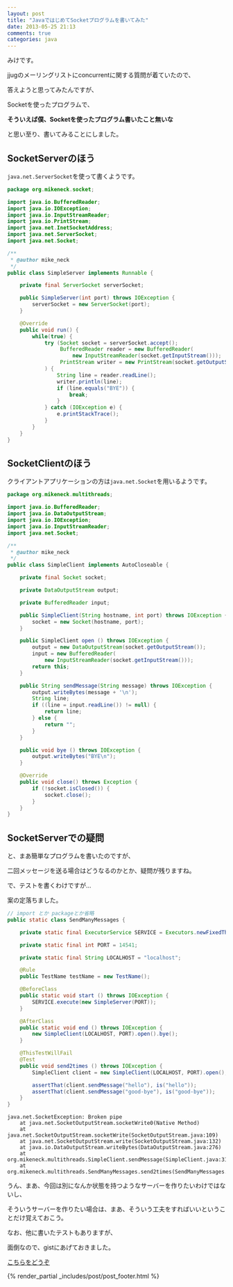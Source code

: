 ```yaml
---
layout: post
title: "JavaではじめてSocketプログラムを書いてみた"
date: 2013-05-25 21:13
comments: true
categories: java
---
```


みけです。

jjugのメーリングリストにconcurrentに関する質問が着ていたので、

答えようと思ってみたんですが、

Socketを使ったプログラムで、

**そういえば僕、Socketを使ったプログラム書いたこと無いな**

と思い至り、書いてみることにしました。


SocketServerのほう
---

`java.net.ServerSocket`を使って書くようです。


```java SimpleServer.java
package org.mikeneck.socket;

import java.io.BufferedReader;
import java.io.IOException;
import java.io.InputStreamReader;
import java.io.PrintStream;
import java.net.InetSocketAddress;
import java.net.ServerSocket;
import java.net.Socket;

/**
 * @author mike_neck
 */
public class SimpleServer implements Runnable {

    private final ServerSocket serverSocket;

    public SimpleServer(int port) throws IOException {
        serverSocket = new ServerSocket(port);
    }

    @Override
    public void run() {
        while(true) {
            try (Socket socket = serverSocket.accept();
                 BufferedReader reader = new BufferedReader(
                     new InputStreamReader(socket.getInputStream()));
                 PrintStream writer = new PrintStream(socket.getOutputStream())
            ) {
                String line = reader.readLine();
                writer.println(line);
                if (line.equals("BYE")) {
                    break;
                }
            } catch (IOException e) {
                e.printStackTrace();
            }
        }
    }
}
```


SocketClientのほう
---

クライアントアプリケーションの方は`java.net.Socket`を用いるようです。

```java SimpleClient.java
package org.mikeneck.multithreads;

import java.io.BufferedReader;
import java.io.DataOutputStream;
import java.io.IOException;
import java.io.InputStreamReader;
import java.net.Socket;

/**
 * @author mike_neck
 */
public class SimpleClient implements AutoCloseable {

    private final Socket socket;

    private DataOutputStream output;

    private BufferedReader input;

    public SimpleClient(String hostname, int port) throws IOException {
        socket = new Socket(hostname, port);
    }

    public SimpleClient open () throws IOException {
        output = new DataOutputStream(socket.getOutputStream());
        input = new BufferedReader(
            new InputStreamReader(socket.getInputStream()));
        return this;
    }

    public String sendMessage(String message) throws IOException {
        output.writeBytes(message + '\n');
        String line;
        if ((line = input.readLine()) != null) {
            return line;
        } else {
            return "";
        }
    }

    public void bye () throws IOException {
        output.writeBytes("BYE\n");
    }

    @Override
    public void close() throws Exception {
        if (!socket.isClosed()) {
            socket.close();
        }
    }
}

```

SocketServerでの疑問
---

と、まあ簡単なプログラムを書いたのですが、

二回メッセージを送る場合はどうなるのかとか、疑問が残りますね。

で、テストを書くわけですが…

案の定落ちました。

```java SendManyMessages.java
// import とか packageとか省略
public static class SendManyMessages {

    private static final ExecutorService SERVICE = Executors.newFixedThreadPool(1);

    private static final int PORT = 14541;

    private static final String LOCALHOST = "localhost";

    @Rule
    public TestName testName = new TestName();

    @BeforeClass
    public static void start () throws IOException {
        SERVICE.execute(new SimpleServer(PORT));
    }

    @AfterClass
    public static void end () throws IOException {
        new SimpleClient(LOCALHOST, PORT).open().bye();
    }

    @ThisTestWillFail
    @Test
    public void send2times () throws IOException {
        SimpleClient client = new SimpleClient(LOCALHOST, PORT).open();

        assertThat(client.sendMessage("hello"), is("hello"));
        assertThat(client.sendMessage("good-bye"), is("good-bye"));
    }
}
```

```
java.net.SocketException: Broken pipe
	at java.net.SocketOutputStream.socketWrite0(Native Method)
	at java.net.SocketOutputStream.socketWrite(SocketOutputStream.java:109)
	at java.net.SocketOutputStream.write(SocketOutputStream.java:132)
	at java.io.DataOutputStream.writeBytes(DataOutputStream.java:276)
	at org.mikeneck.multithreads.SimpleClient.sendMessage(SimpleClient.java:31)
	at org.mikeneck.multithreads.SendManyMessages.send2times(SendManyMessages.java:37)
```

うん、まあ、今回は別になんか状態を持つようなサーバーを作りたいわけではないし、

そういうサーバーを作りたい場合は、まあ、そういう工夫をすればいいということだけ覚えておこう。

なお、他に書いたテストもありますが、

面倒なので、gistにあげておきました。

[こちらをどうぞ](https://gist.github.com/mike-neck/5649095)

{% render_partial _includes/post/post_footer.html %}
